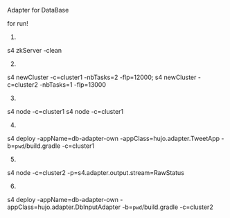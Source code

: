 Adapter for DataBase

for run!

1)
s4 zkServer -clean

2)
s4 newCluster -c=cluster1 -nbTasks=2 -flp=12000; s4 newCluster -c=cluster2 -nbTasks=1 -flp=13000

3)
s4 node -c=cluster1
s4 node -c=cluster1

4)
s4 deploy -appName=db-adapter-own -appClass=hujo.adapter.TweetApp -b=`pwd`/build.gradle -c=cluster1

5)
s4 node -c=cluster2 -p=s4.adapter.output.stream=RawStatus

6)
s4 deploy -appName=db-adapter-own -appClass=hujo.adapter.DbInputAdapter -b=`pwd`/build.gradle -c=cluster2
